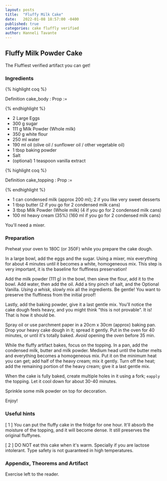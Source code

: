 ```yaml
---
layout: posts
title:  "Fluffy Milk Cake"
date:   2022-01-08 18:57:00 -0400
published: true
categories: cake fluffly verified
author: Hanneli Tavante
---
```



## Fluffy Milk Powder Cake

The Fluffiest verified artifact you can get!

### Ingredients


{% highlight coq %}

Definition cake_body :  Prop :=

{% endhighlight %}


* 2 Large Eggs
* 300 g sugar
* 111 g Milk Powder (Whole milk)
* 350 g white flour
* 250 ml water
* 190 ml oil (olive oil \/ sunflower oil \/ other vegetable oil)
* 1 tbsp baking powder
* Salt
* (optional) 1 teaspoon vanilla extract

{% highlight coq %}

Definition cake_topping :  Prop :=

{% endhighlight %}

* 1 can condensed milk (approx 200 ml); 2 if you like very sweet desserts
* 1 tbsp butter (2 if you go for 2 condensed milk cans)
* 3 tbsp Milk Powder (Whole milk) (4 if you go for 2 condensed milk cans)
* 100 ml heavy cream (35%) (160 ml if you go for 2 condensed milk cans)

You'll need a mixer.



### Preparation

Preheat your oven to 180C (or 350F) while you prepare the cake dough.

In a large bowl, add the eggs and the sugar. Using a mixer, mix everything for about 4 minutes until it becomes a white, homogeneous mix. This step is very important, it is the baseline for fluffiness preservation!

Add the milk powder (111 g) in the bowl, then sieve the flour, add it to the bowl. Add water, then add the oil. Add a tiny pinch of salt, and the Optional Vanilla. 
*Using a whisk*, slowly mix all the ingredients. Be gentle! You want to preserve the fluffiness from the initial proof!

Lastly, add the baking powder, give it a last gentle mix. You'll notice the cake dough feels heavy, and you might think "this is not provable". It is! That is how it should be.

Spray oil or use parchment paper in a 20cm x 30cm (approx) baking pan. Drop your heavy cake dough in it; spread it gently. Put in the oven for 40 minutes, or until it's totally baked. *Avoid* opening the oven before 35 min. 

While the fluffy artifact bakes, focus on the topping. In a pan, add the condensed milk, butter and milk powder. Medium head until the butter melts and everything becomes a homogeneous mix. Put it on the minimum heat you can get; add half of the heavy cream; mix it gently. Turn off the heat; add the remaining portion of the heavy cream; give it a last gentle mix.

When the cake is fully baked, create multiple holes in it using a fork; `eapply` the topping. Let it cool down for about 30-40 minutes.

Sprinkle some milk powder on top for decoration.

Enjoy!



### Useful hints

\[ 1 \] You can put the fluffy cake in the fridge for one hour. It'll absorb the moisture of the topping, and it will become dense. It still preserves the original fluffynes.

\[ 2 \] DO NOT eat this cake when it's warm. Specially if you are lactose intolerant. Type safety is not guaranteed in high temperatures.


### Appendix, Theorems and Artifact


Exercise left to the reader.



